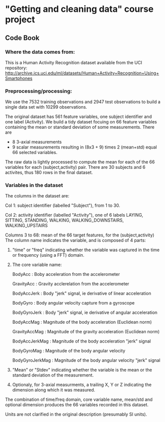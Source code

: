 # "Getting and cleaning data" course project
## Code Book

### Where the data comes from:

This is a Human Activity Recognition dataset available from the UCI repository:
http://archive.ics.uci.edu/ml/datasets/Human+Activity+Recognition+Using+Smartphones

### Preprocessing/processing:

We use the 7532 training observations and 2947 test observations to build a
single data set with 10299 observations.

The original dataset has 561 feature variables, one subject identifier and
one label (Activity). We build a tidy dataset focuing on 66 feature variables
containing the mean or standard deviation of some measurements. There are
- 8 3-axial measurements
- 9 scalar measurements
resulting in (8x3 + 9) times 2 (mean+std) equal 66 selected variables.

The raw data is lightly processed to compute the mean for each of the 66
variables for each (subject,activity) pair. There are 30 subjects and 6
activites, thus 180 rows in the final dataset.

### Variables in the dataset
The columns in the dataset are:

Col 1: subject identifier (labelled "Subject"), from 1 to 30.

Col 2: activity identifier (labelled "Activity"), one of 6 labels
  LAYING, SITTING, STANDING, WALKING, WALKING_DOWNSTAIRS, WALKING_UPSTAIRS

Columns 3 to 68: mean of the 66 target features, for the (subject,activity)
  The column name indicates the variable, and is composed of 4 parts:

  1. "time" or "freq" indicating whether the variable was captured in the
      time or frequency (using a FFT) domain.

  2. The core variable name:
  
      BodyAcc : Boby acceleration from the accelerometer
  
      GravityAcc : Gravity acclerelation from the accelerometer
  
      BodyAccJerk : Body "jerk" signal, ie derivative of linear acceleration
  
      BodyGyro : Body angular velocity capture from a gyroscope
  
      BodyGyroJerk : Body "jerk" signal, ie derivative of angular acceleration
  
      BodyAccMag : Magnitude of the body acceleration (Euclidean norm) 
  
      GravityAccMag : Magnitude of the gravity acceleration (Euclidean norm)
  
      BodyAccJerkMag : Magnitude of the body acceleration "jerk" signal 
  
      BodyGyroMag : Magnitude of the body angular velocity
  
      BodyGyroJerkMag : Magnitude of the body angular velocity "jerk" signal

  3. "Mean" or "Stdev" indicating whether the variable is the mean or the
      standard deviation of the measurement.

  4. Optionaly, for 3-axial measurments, a trailing X, Y or Z indicating
     the dimension along which it was measured.

The combination of time/freq domain, core variable name, mean/std and optional
dimension produces the 66 variables recorded in this dataset.

Units are not clarified in the original description (presumably SI units).
